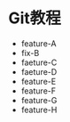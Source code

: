 # Git教程
 - feature-A
 - fix-B
 - faeture-C
 - faeture-D
 - feature-E
 - feature-F
 - feature-G
 - feature-H
